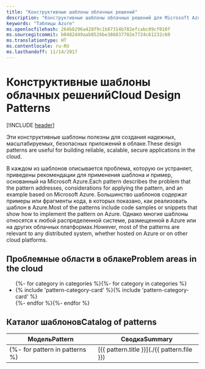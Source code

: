 ```yaml
---
title: "Конструктивные шаблоны облачных решений"
description: "Конструктивные шаблоны облачных решений для Microsoft Azure"
keywords: "Таблицы Azure"
ms.openlocfilehash: 264b8296a428f9c1b87314b782efcabc89cf010f
ms.sourcegitcommit: b0482d49aab0526be386837702e7724c61232c60
ms.translationtype: HT
ms.contentlocale: ru-RU
ms.lasthandoff: 11/14/2017
---
```

# <a name="cloud-design-patterns"></a><span data-ttu-id="7ae74-104">Конструктивные шаблоны облачных решений</span><span class="sxs-lookup"><span data-stu-id="7ae74-104">Cloud Design Patterns</span></span>

[!INCLUDE [header](../../_includes/header.md)]

<span data-ttu-id="7ae74-105">Эти конструктивные шаблоны полезны для создания надежных, масштабируемых, безопасных приложений в облаке.</span><span class="sxs-lookup"><span data-stu-id="7ae74-105">These design patterns are useful for building reliable, scalable, secure applications in the cloud.</span></span>

<span data-ttu-id="7ae74-106">В каждом из шаблонов описывается проблема, которую он устраняет, приведены рекомендации для применения шаблона и пример, основанный на Microsoft Azure.</span><span class="sxs-lookup"><span data-stu-id="7ae74-106">Each pattern describes the problem that the pattern addresses, considerations for applying the pattern, and an example based on Microsoft Azure.</span></span> <span data-ttu-id="7ae74-107">Большинство шаблонов содержат примеры или фрагменты кода, в которых показано, как реализовать шаблон в Azure.</span><span class="sxs-lookup"><span data-stu-id="7ae74-107">Most of the patterns include code samples or snippets that show how to implement the pattern on Azure.</span></span> <span data-ttu-id="7ae74-108">Однако многие шаблоны относятся к любой распределенной системе, размещенной в Azure или на других облачных платформах.</span><span class="sxs-lookup"><span data-stu-id="7ae74-108">However, most of the patterns are relevant to any distributed system, whether hosted on Azure or on other cloud platforms.</span></span>

## <a name="problem-areas-in-the-cloud"></a><span data-ttu-id="7ae74-109">Проблемные области в облаке</span><span class="sxs-lookup"><span data-stu-id="7ae74-109">Problem areas in the cloud</span></span>

<ul id="categories" class="panel">
<span data-ttu-id="7ae74-110">{%- for category in categories %}</span><span class="sxs-lookup"><span data-stu-id="7ae74-110">{%- for category in categories %}</span></span>
    <li>
    <span data-ttu-id="7ae74-111">{% include 'pattern-category-card' %}</span><span class="sxs-lookup"><span data-stu-id="7ae74-111">{% include 'pattern-category-card' %}</span></span>
    </li>
<span data-ttu-id="7ae74-112">{%- endfor %}</span><span class="sxs-lookup"><span data-stu-id="7ae74-112">{%- endfor %}</span></span>
</ul>

## <a name="catalog-of-patterns"></a><span data-ttu-id="7ae74-113">Каталог шаблонов</span><span class="sxs-lookup"><span data-stu-id="7ae74-113">Catalog of patterns</span></span>

| <span data-ttu-id="7ae74-114">Модель</span><span class="sxs-lookup"><span data-stu-id="7ae74-114">Pattern</span></span> | <span data-ttu-id="7ae74-115">Сводка</span><span class="sxs-lookup"><span data-stu-id="7ae74-115">Summary</span></span> |
| ------- | ------- |
<span data-ttu-id="7ae74-116">{%- for pattern in patterns %} | [{{ pattern.title }}](./{{ pattern.file }}) | {{ pattern.description }} | {%- endfor %}</span><span class="sxs-lookup"><span data-stu-id="7ae74-116">{%- for pattern in patterns %} | [{{ pattern.title }}](./{{ pattern.file }}) | {{ pattern.description }} | {%- endfor %}</span></span>
